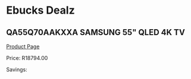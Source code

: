 
# Ebucks Dealz
## QA55Q70AAKXXA SAMSUNG 55" QLED 4K TV
[Product Page](https://www.ebucks.com/web/shop/productSelected.do?prodId=1226729827&catId=363628796)

Price: R18794.00

Savings: 


	